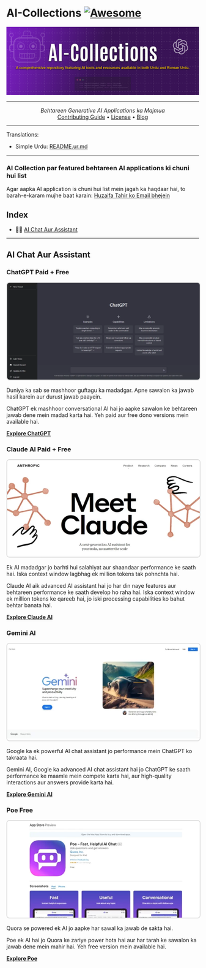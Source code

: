 # AI-Collections [![Awesome](https://awesome.re/badge-flat2.svg)](https://awesome.re)
<img alt="Generative AI Applications ki Tadad" src="./images/thumbnail.png" />

---

<div align="center">
    <i>Behtareen Generative AI Applications ka Majmua</i>
    <br />
</div>


<div align="center">
    <a href="./CONTRIBUTING.md">Contributing Guide</a> •
    <a href="LICENSE">License</a> •
    <a href="#">Blog</a>
</div>

---

Translations:
- Simple Urdu: [README.ur.md](https://github.com/ai-collection/ai-collection/blob/main/README.es.md)

---

### AI Collection par featured behtareen AI applications ki chuni hui list

<p>Agar aapka AI application is chuni hui list mein jagah ka haqdaar hai, to barah-e-karam mujhe baat karain: <a href="mailto:huzaifatahir7524@gmail.com">Huzaifa Tahir ko Email bhejein</a></p>

## Index
- 🤖💬 [AI Chat Aur Assistant](#AI-Chat-Aur-Assistant)


---

## AI Chat Aur Assistant

### **ChatGPT Paid + Free**
<div align="center">
    <a href="https://chat.openai.com/" target="_blank">
       <img src="./images/ChatGPT.webp" alt="gpt" style=" border: 2px solid #ddd; border-radius: 8px; cursor: pointer;">
    </a>
</div>

Duniya ka sab se mashhoor guftagu ka madadgar. Apne sawalon ka jawab hasil karein aur durust jawab paayein.

ChatGPT ek mashhoor conversational AI hai jo aapke sawalon ke behtareen jawab dene mein madad karta hai. Yeh paid aur free dono versions mein available hai.

**[Explore ChatGPT](https://chat.openai.com/)**

### **Claude AI Paid + Free**

<div align="center">
    <a href="https://claude.ai/" target="_blank">
       <img src="./images/claude-ai-768x385.webp" alt="claude" style=" border: 2px solid #ddd; border-radius: 8px; cursor: pointer;">
    </a>
</div>

Ek AI madadgar jo barhti hui salahiyat aur shaandaar performance ke saath hai. Iska context window lagbhag ek million tokens tak pohnchta hai.

Claude AI aik advanced AI assistant hai jo har din naye features aur behtareen performance ke saath develop ho raha hai. Iska context window ek million tokens ke qareeb hai, jo iski processing capabilities ko bahut behtar banata hai.

**[Explore Claude AI](https://claude.ai)**



### **Gemini AI**

<div align="center">
    <a href="https://gemini.google.com/" target="_blank">
       <img src="./images/gemini_ai.webp" alt="gemini" style=" border: 2px solid #ddd; border-radius: 8px; cursor: pointer;">
    </a>
</div>

Google ka ek powerful AI chat assistant jo performance mein ChatGPT ko takraata hai.

Gemini AI, Google ka advanced AI chat assistant hai jo ChatGPT ke saath performance ke maamle mein compete karta hai, aur high-quality interactions aur answers provide karta hai.

**[Explore Gemini AI](https://gemini.google.com/)**


### **Poe Free**

<div align="center">
    <a href="https://poe.com" target="_blank">
       <img src="./images/poe.webp" alt="poe" style=" border: 2px solid #ddd; border-radius: 8px; cursor: pointer;">
    </a>
</div>

Quora se powered ek AI jo aapke har sawal ka jawab de sakta hai.

Poe ek AI hai jo Quora ke zariye power hota hai aur har tarah ke sawalon ka jawab dene mein mahir hai. Yeh free version mein available hai.

**[Explore Poe](https://poe.com)**
